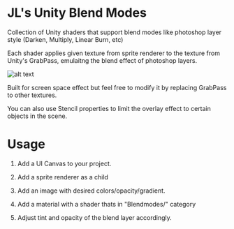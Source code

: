 # JL's Unity Blend Modes
Collection of Unity shaders that support blend modes like photoshop layer style (Darken, Multiply, Linear Burn, etc)

Each shader applies given texture from sprite renderer to the texture from Unity's GrabPass, emulaitng the blend effect of photoshop layers.

![alt text](https://raw.githubusercontent.com/penandlim/JL-s-Unity-Blend-Modes/master/preview.png "Preview")



Built for screen space effect but feel free to modify it by replacing GrabPass to other textures.

You can also use Stencil properties to limit the overlay effect to certain objects in the scene.

# Usage
1. Add a UI Canvas to your project.

2. Add a sprite renderer as a child

3. Add an image with desired colors/opacity/gradient.

4. Add a material with a shader thats in "Blendmodes/" category

5. Adjust tint and opacity of the blend layer accordingly.
